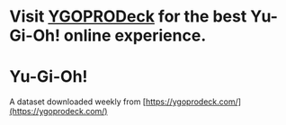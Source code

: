 # Visit [YGOPRODeck](https://ygoprodeck.com/) for the best Yu-Gi-Oh! online experience.

# Yu-Gi-Oh!

A dataset downloaded weekly from [https://ygoprodeck.com/](https://ygoprodeck.com/)

